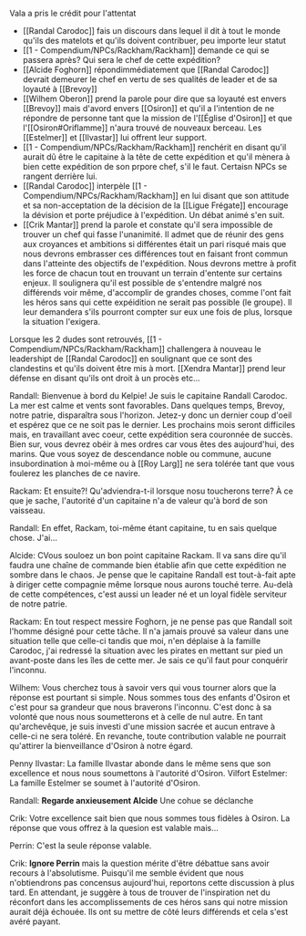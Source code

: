 Vala a pris le crédit pour l'attentat


- [[Randal Carodoc]] fais un discours dans lequel il dit à tout le monde qu'ils des matelots et qu'ils doivent contribuer, peu importe leur statut
- [[1 - Compendium/NPCs/Rackham/Rackham]] demande ce qui se passera après? Qui sera le chef de cette expédition?
- [[Alcide Foghorn]] répondimmédiatement que [[Randal Carodoc]] devrait demeurer le chef en vertu de ses qualités de leader et de sa loyauté à [[Brevoy]]
- [[Wilhem Oberon]] prend la parole pour dire que sa loyauté est envers [[Brevoy]] mais d'avord envers [[Osiron]] et qu'il a l'intention de ne répondre de personne tant que la mission de l'[[Église d'Osiron]] et que l'[[Osiron#Oriflamme]] n'aura trouvé de nouveaux berceau. Les [[Estelmer]] et [[Ilvastar]] lui offrent leur support.
- [[1 - Compendium/NPCs/Rackham/Rackham]] renchérit en disant qu'il aurait dû être le capitaine à la tête de cette expédition et qu'il mènera à bien cette expédition de son prpore chef, s'il le faut. Certaisn NPCs se rangent derrière lui.
- [[Randal Carodoc]] interpèle [[1 - Compendium/NPCs/Rackham/Rackham]] en lui disant que son attitude et sa non-acceptation de la décision de la [[Ligue Frégate]] encourage la dévision et porte préjudice à l'expédition. Un débat animé s'en suit.
- [[Crik Mantar]] prend la parole et constate qu'il sera impossible de trouver un chef qui fasse l'unanimité. Il admet que de réunir des gens aux croyances et ambitions si différentes était un pari risqué mais que nous devrons embrasser ces différences tout en faisant front commun dans l'atteinte des objectifs de l'expédition. Nous devrons mettre à profit les force de chacun tout en trouvant un terrain d'entente sur certains enjeux. Il soulignera qu'il est possible de s'entendre malgré nos différends voir même, d'accomplir de grandes choses, comme l'ont fait les héros sans qui cette expéidition ne serait pas possible (le groupe). Il leur demandera s'ils pourront compter sur eux une fois de plus, lorsque la situation l'exigera.

Lorsque les 2 dudes sont retrouvés, [[1 - Compendium/NPCs/Rackham/Rackham]] challengera à nouveau le leadershipt de [[Randal Carodoc]] en soulignant que ce sont des clandestins et qu'ils doivent être mis à mort.
[[Xendra Mantar]] prend leur défense en disant qu'ils ont droit à un procès etc...


Randall: Bienvenue à bord du Kelpie! Je suis le capitaine Randall Carodoc. La mer est calme et vents sont favorables. Dans quelques temps, Brevoy, notre patrie, disparaîtra sous l'horizon. Jetez-y donc un dernier coup d'oeil et espérez que ce ne soit pas le dernier. Les prochains mois seront difficiles mais, en travaillant avec coeur, cette expédition sera couronnée de succès. Bien sur, vous devrez obéir à mes ordres car vous êtes des aujourd'hui, des marins. Que vous soyez de descendance noble ou commune, aucune insubordination à moi-même ou à [[Roy Larg]] ne sera tolérée tant que vous foulerez les planches de ce navire.

Rackam: Et ensuite?! Qu'adviendra-t-il lorsque nosu toucherons terre? À ce que je sache, l'autorité d'un capitaine n'a de valeur qu'à bord de son vaisseau.

Randall: En effet, Rackam, toi-même étant capitaine, tu en sais quelque chose. J'ai...

Alcide: CVous souloez un bon point capitaine Rackam. Il va sans dire qu'il faudra une chaîne de commande bien établie afin que cette expédition ne sombre dans le chaos. Je pense que le capitaine Randall est tout-à-fait apte à diriger cette compagnie même lorsque nous aurons touché terre. Au-delà de cette compétences, c'est aussi un leader né et un loyal fidèle serviteur de notre patrie.

Rackam: En tout respect messire Foghorn, je ne pense pas que Randall soit l'homme désigné pour cette tâche. Il n'a jamais prouvé sa valeur dans une situation telle que celle-ci tandis que moi, n'en déplaise à la famille Carodoc, j'ai redressé la situation avec les pirates en mettant sur pied un avant-poste dans les îles de cette mer. Je sais ce qu'il faut pour conquérir l'inconnu.  

Wilhem: Vous cherchez tous à savoir vers qui vous tourner alors que la réponse est pourtant si simple. Nous sommes tous des enfants d'Osiron et c'est pour sa grandeur que nous braverons l'inconnu. C'est donc à sa volonté que nous nous soumetterons et à celle de nul autre. En tant qu'archevêque, je suis investi d'une mission sacrée et aucun entrave à celle-ci ne sera toléré. En revanche, toute contribution valable ne pourrait qu'attirer la bienveillance d'Osiron à notre égard.

Penny Ilvastar: La famille Ilvastar abonde dans le même sens que son excellence et nous nous soumettons à l'autorité d'Osiron.
Vilfort Estelmer: La famille Estelmer se soumet à l'autorité d'Osiron.

Randall: **Regarde anxieusement Alcide** Une cohue se déclanche

Crik: Votre excellence sait bien que nous sommes tous fidèles à Osiron. La réponse que vous offrez à la quesion est valable mais...

Perrin: C'est la seule réponse valable.

Crik: **Ignore Perrin** mais  la question mérite d'être débattue sans avoir recours à l'absolutisme. Puisqu'il me semble évident que nous n'obtiendrons pas concensus aujourd'hui, reportons cette discussion à plus tard. En attendant, je suggère à tous de trouver de l'inspiration net du réconfort dans les accomplissements de ces héros sans qui notre mission aurait déjà échouée. Ils ont su mettre de côté leurs différends et cela s'est avéré payant.